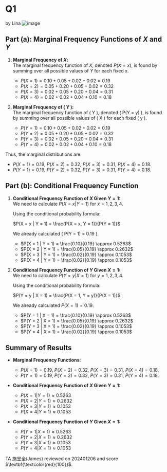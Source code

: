 # Q1
by Lina
![image](https://github.com/user-attachments/assets/08178e3f-934c-46b0-af64-f0e5ca63a5a9)


## Part (a): Marginal Frequency Functions of $X$ and $Y$

1. **Marginal Frequency of $X$:**  
   The marginal frequency function of $X$, denoted $P(X = x)$, is found by summing over all possible values of $Y$ for each fixed $x$.

   - $P(X = 1) = 0.10 + 0.05 + 0.02 + 0.02 = 0.19$
   - $P(X = 2) = 0.05 + 0.20 + 0.05 + 0.02 = 0.32$
   - $P(X = 3) = 0.02 + 0.05 + 0.20 + 0.04 = 0.31$
   - $P(X = 4) = 0.02 + 0.02 + 0.04 + 0.10 = 0.18$

2. **Marginal Frequency of \( Y \):**  
   The marginal frequency function of \( Y \), denoted \( P(Y = y) \), is found by summing over all possible values of \( X \) for each fixed \( y \).

   - $P(Y = 1) = 0.10 + 0.05 + 0.02 + 0.02 = 0.19$
   - $P(Y = 2) = 0.05 + 0.20 + 0.05 + 0.02 = 0.32$
   - $P(Y = 3) = 0.02 + 0.05 + 0.20 + 0.04 = 0.31$
   - $P(Y = 4) = 0.02 + 0.02 + 0.04 + 0.10 = 0.18$

Thus, the marginal distributions are:
- $P(X = 1) = 0.19$, $P(X = 2) = 0.32$, $P(X = 3) = 0.31$, $P(X = 4) = 0.18$.
- $P(Y = 1) = 0.19$, $P(Y = 2) = 0.32$, $P(Y = 3) = 0.31$, $P(Y = 4) = 0.18$.

## Part (b): Conditional Frequency Function

1. **Conditional Frequency Function of $X$ Given $Y = 1$:**  
   We need to calculate $P(X = x | Y = 1)$ for $x = 1, 2, 3, 4$.

   Using the conditional probability formula:

   $P(X = x | Y = 1) = \frac{P(X = x, Y = 1)}{P(Y = 1)}$

   We already calculated \( P(Y = 1) = 0.19 \).

   - $P(X = 1 | Y = 1) = \frac{0.10}{0.19} \approx 0.5263$
   - $P(X = 2 | Y = 1) = \frac{0.05}{0.19} \approx 0.2632$
   - $P(X = 3 | Y = 1) = \frac{0.02}{0.19} \approx 0.1053$
   - $P(X = 4 | Y = 1) = \frac{0.02}{0.19} \approx 0.1053$

1. **Conditional Frequency Function of $Y$ Given $X = 1$:**  
   We need to calculate $P(Y = y | X = 1)$ for $y = 1, 2, 3, 4$.

   Using the conditional probability formula:

   $P(Y = y | X = 1) = \frac{P(X = 1, Y = y)}{P(X = 1)}$

   We already calculated $P(X = 1) = 0.19$.

   - $P(Y = 1 | X = 1) = \frac{0.10}{0.19} \approx 0.5263$
   - $P(Y = 2 | X = 1) = \frac{0.05}{0.19} \approx 0.2632$
   - $P(Y = 3 | X = 1) = \frac{0.02}{0.19} \approx 0.1053$
   - $P(Y = 4 | X = 1) = \frac{0.02}{0.19} \approx 0.1053$

## Summary of Results

- **Marginal Frequency Functions:**
  - $P(X = 1) = 0.19$, $P(X = 2) = 0.32$, $P(X = 3) = 0.31$, $P(X = 4) = 0.18$.
  - $P(Y = 1) = 0.19$, $P(Y = 2) = 0.32$, $P(Y = 3) = 0.31$, $P(Y = 4) = 0.18$.

- **Conditional Frequency Function of $X$ Given $Y = 1$:**
  - $P(X = 1 | Y = 1) \approx 0.5263$
  - $P(X = 2 | Y = 1) \approx 0.2632$
  - $P(X = 3 | Y = 1) \approx 0.1053$
  - $P(X = 4 | Y = 1) \approx 0.1053$

- **Conditional Frequency Function of $Y$ Given $X = 1$:**
  - $P(Y = 1 | X = 1) \approx 0.5263$
  - $P(Y = 2 | X = 1) \approx 0.2632$
  - $P(Y = 3 | X = 1) \approx 0.1053$
  - $P(Y = 4 | X = 1) \approx 0.1053$

TA 施昱全(James) reviewed on 202401206 and score $\textbf{\textcolor{red}{100}}$.
